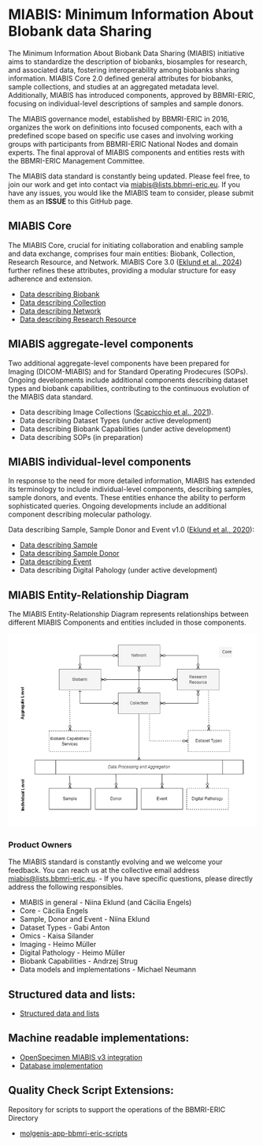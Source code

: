 # MIABIS: Minimum Information About BIobank data Sharing

The Minimum Information About Biobank Data Sharing (MIABIS) initiative aims to standardize the description of biobanks, biosamples for research, and associated data, fostering interoperability among biobanks sharing information. MIABIS Core 2.0 defined general attributes for biobanks, sample collections, and studies at an aggregated metadata level. Additionally, MIABIS has introduced components, approved by BBMRI-ERIC, focusing on individual-level descriptions of samples and sample donors.

The MIABIS governance model, established by BBMRI-ERIC in 2016, organizes the work on definitions into focused components, each with a predefined scope based on specific use cases and involving working groups with participants from BBMRI-ERIC National Nodes and domain experts. The final approval of MIABIS components and entities rests with the BBMRI-ERIC Management Committee.

The MIABIS data standard is constantly being updated. Please feel free, to join our work and get into contact via miabis@lists.bbmri-eric.eu. If you have any issues, you would like the MIABIS team to consider, please submit them as an **ISSUE** to this GitHub page.


## MIABIS Core
The MIABIS Core, crucial for initiating collaboration and enabling sample and data exchange, comprises four main entities: Biobank, Collection, Research Resource, and Network. MIABIS Core 3.0 ([Eklund et al., 2024](https://www.liebertpub.com/doi/full/10.1089/bio.2023.0074)) further refines these attributes, providing a modular structure for easy adherence and extension. 
* [Data describing Biobank](Core/V3/Data-describing-Biobank.md)
* [Data describing Collection](Core/V3/Data-describing-Collection.md)
* [Data describing Network](Core/V3/Data-describing-Network.md)
* [Data describing Research Resource](Core/V3/Data-describing-ResearchResource.md)

## MIABIS aggregate-level components 

Two additional aggregate-level components have been prepared for Imaging (DICOM-MIABIS) and for Standard Operating Prodecures (SOPs). Ongoing developments include additional components describing dataset types and biobank capabilities, contributing to the continuous evolution of the MIABIS data standard.
* Data describing Image Collections ([Scapicchio et al., 2021](https://eurradiolexp.springeropen.com/articles/10.1186/s41747-021-00214-4)).
* Data describing Dataset Types (under active development)
* Data describing Biobank Capabilities (under active development)
* Data describing SOPs (in preparation)

## MIABIS individual-level components
In response to the need for more detailed information, MIABIS has extended its terminology to include individual-level components, describing samples, sample donors, and events. These entities enhance the ability to perform sophisticated queries. Ongoing developments include an additional component describing molecular pathology.

Data describing Sample, Sample Donor and Event v1.0 ([Eklund et al., 2020](https://doi.org/10.1089/bio.2019.0129)):
* [Data describing Sample](Components/individual-level/Sample+SampleDonor+Event/V1/Data-describing-Sample.md)
* [Data describing Sample Donor](Components/individual-level/Sample+SampleDonor+Event/V1/Data-describing-Sample-Donor.md)
* [Data describing Event](Components/individual-level/Sample+SampleDonor+Event/V1/Data-describing-Event.md)
* Data describing Digital Pahology (under active development)

## MIABIS Entity-Relationship Diagram
The MIABIS Entity-Relationship Diagram represents relationships between different MIABIS Components and entities included in those components.

![image](assets/MIABIS_ERD-Poster.png)


### Product Owners 
The MIABIS standard is constantly evolving and we welcome your feedback. You can reach us at the collective email address miabis@lists.bbmri-eric.eu. - If you have specific questions, please directly address the following responsibles. 

 - MIABIS in general - Niina Eklund (and Cäcilia Engels)
 - Core - Cäcilia Engels
 - Sample, Donor and Event - Niina Eklund
 - Dataset Types - Gabi Anton
 - Omics - Kaisa Silander
 - Imaging - Heimo Müller 
 - Digital Pathology - Heimo Müller
 - Biobank Capabilities - Andrzej Strug
 - Data models and implementations - Michael Neumann


## Structured data and lists:
* [Structured data and lists](Structured-data-and-lists.md)

## Machine readable implementations:
* [OpenSpecimen MIABIS v3 integration](https://github.com/BiobankCy/MIABIS_v3_OpenSpecimen_Integration)
* [Database implementation](Database-implementation.md)

## Quality Check Script Extensions:
Repository for scripts to support the operations of the BBMRI-ERIC Directory
* [molgenis-app-bbmri-eric-scripts](https://github.com/esthervanenckevort/molgenis-app-bbmri-eric-scripts)
